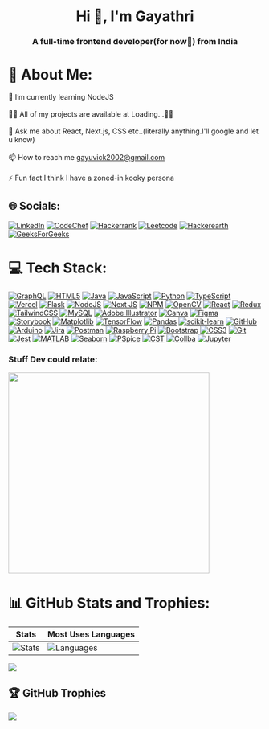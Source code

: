 

<h1 align="center">Hi 👀, I'm Gayathri</h1>
<h3 align="center">A full-time frontend developer(for now🫠) from India</h3>

# 💫 About Me:
🌱 I’m currently learning NodeJS<br><br>👨‍💻 All of my projects are available at Loading...😶‍🌫️<br><br>💬 Ask me about React, Next.js, CSS etc..(literally anything.I'll google and let u know)<br><br>📫 How to reach me gayuvick2002@gmail.com<br><br>⚡ Fun fact I think I have a zoned-in kooky persona

## 🌐 Socials:
[![LinkedIn](https://img.shields.io/badge/LinkedIn-%230077B5.svg?logo=linkedin&logoColor=white)](https://linkedin.com/in/gayathiri-nakkeeran-b5ba101a5) 
[![CodeChef](https://img.shields.io/badge/CodeChef-%6763874.svg?logo=codechef&logoColor=white)](https://www.codechef.com/users/gayu10) 
[![Hackerrank](https://img.shields.io/badge/Hackerrank-%23007.svg?logo=hackerrank&logoColor=white)](https://www.hackerrank.com/profile/gayuvick2002)
[![Leetcode](https://img.shields.io/badge/Leetcode-%23E34F26.svg?logo=leetcode&logoColor=white)](https://www.hackerrank.com/profile/gayuvick2002](https://leetcode.com/u/gayuvick2002/))
[![Hackerearth](https://img.shields.io/badge/Hackerearth-%23593d88.svg?logo=hackerearth&logoColor=white)](https://www.hackerearth.com/@gayuvick2002)
[![GeeksForGeeks](https://img.shields.io/badge/GFG-%6763874.svg?logo=geeksforgeeks&logoColor=white)](https://www.geeksforgeeks.org/user/gayuvick2002/)


# 💻 Tech Stack:
[![GraphQL](https://img.shields.io/badge/-GraphQL-E10098?style=for-the-badge&logo=graphql&logoColor=white)](https://graphql.org)
[![HTML5](https://img.shields.io/badge/html5-%23E34F26.svg?style=for-the-badge&logo=html5&logoColor=white)](https://developer.mozilla.org/en-US/docs/Web/Guide/HTML/HTML5)
[![Java](https://img.shields.io/badge/java-%23ED8B00.svg?style=for-the-badge&logo=openjdk&logoColor=white)](https://www.java.com)
[![JavaScript](https://img.shields.io/badge/javascript-%23323330.svg?style=for-the-badge&logo=javascript&logoColor=%23F7DF1E)](https://developer.mozilla.org/en-US/docs/Web/JavaScript)
[![Python](https://img.shields.io/badge/python-3670A0?style=for-the-badge&logo=python&logoColor=ffdd54)](https://www.python.org)
[![TypeScript](https://img.shields.io/badge/typescript-%23007ACC.svg?style=for-the-badge&logo=typescript&logoColor=white)](https://www.typescriptlang.org)
[![Vercel](https://img.shields.io/badge/vercel-%23000000.svg?style=for-the-badge&logo=vercel&logoColor=white)](https://vercel.com)
[![Flask](https://img.shields.io/badge/flask-%23000.svg?style=for-the-badge&logo=flask&logoColor=white)](https://flask.palletsprojects.com)
[![NodeJS](https://img.shields.io/badge/node.js-6DA55F?style=for-the-badge&logo=node.js&logoColor=white)](https://nodejs.org)
[![Next JS](https://img.shields.io/badge/Next-black?style=for-the-badge&logo=next.js&logoColor=white)](https://nextjs.org)
[![NPM](https://img.shields.io/badge/NPM-%23CB3837.svg?style=for-the-badge&logo=npm&logoColor=white)](https://www.npmjs.com)
[![OpenCV](https://img.shields.io/badge/opencv-%23white.svg?style=for-the-badge&logo=opencv&logoColor=white)](https://opencv.org)
[![React](https://img.shields.io/badge/react-%2320232a.svg?style=for-the-badge&logo=react&logoColor=%2361DAFB)](https://reactjs.org)
[![Redux](https://img.shields.io/badge/redux-%23593d88.svg?style=for-the-badge&logo=redux&logoColor=white)](https://redux.js.org)
[![TailwindCSS](https://img.shields.io/badge/tailwindcss-%2338B2AC.svg?style=for-the-badge&logo=tailwind-css&logoColor=white)](https://tailwindcss.com)
[![MySQL](https://img.shields.io/badge/mysql-4479A1.svg?style=for-the-badge&logo=mysql&logoColor=white)](https://www.mysql.com)
[![Adobe Illustrator](https://img.shields.io/badge/adobe%20illustrator-%23FF9A00.svg?style=for-the-badge&logo=adobe%20illustrator&logoColor=white)](https://www.adobe.com/products/illustrator.html)
[![Canva](https://img.shields.io/badge/Canva-%2300C4CC.svg?style=for-the-badge&logo=Canva&logoColor=white)](https://www.canva.com)
[![Figma](https://img.shields.io/badge/figma-%23F24E1E.svg?style=for-the-badge&logo=figma&logoColor=white)](https://www.figma.com)
[![Storybook](https://img.shields.io/badge/-Storybook-FF4785?style=for-the-badge&logo=storybook&logoColor=white)](https://storybook.js.org)
[![Matplotlib](https://img.shields.io/badge/Matplotlib-%23ffffff.svg?style=for-the-badge&logo=Matplotlib&logoColor=black)](https://matplotlib.org)
[![TensorFlow](https://img.shields.io/badge/TensorFlow-%23FF6F00.svg?style=for-the-badge&logo=TensorFlow&logoColor=white)](https://www.tensorflow.org)
[![Pandas](https://img.shields.io/badge/pandas-%23150458.svg?style=for-the-badge&logo=pandas&logoColor=white)](https://pandas.pydata.org)
[![scikit-learn](https://img.shields.io/badge/scikit--learn-%23F7931E.svg?style=for-the-badge&logo=scikit-learn&logoColor=white)](https://scikit-learn.org)
[![GitHub](https://img.shields.io/badge/github-%23121011.svg?style=for-the-badge&logo=github&logoColor=white)](https://github.com)
[![Arduino](https://img.shields.io/badge/-Arduino-00979D?style=for-the-badge&logo=Arduino&logoColor=white)](https://www.arduino.cc)
[![Jira](https://img.shields.io/badge/jira-%230A0FFF.svg?style=for-the-badge&logo=jira&logoColor=white)](https://www.atlassian.com/software/jira)
[![Postman](https://img.shields.io/badge/Postman-FF6C37?style=for-the-badge&logo=postman&logoColor=white)](https://www.postman.com)
[![Raspberry Pi](https://img.shields.io/badge/-RaspberryPi-C51A4A?style=for-the-badge&logo=Raspberry-Pi)](https://www.raspberrypi.org)
[![Bootstrap](https://img.shields.io/badge/bootstrap-%23563D7C.svg?style=for-the-badge&logo=bootstrap&logoColor=white)](https://getbootstrap.com)
[![CSS3](https://img.shields.io/badge/css3-%231572B6.svg?style=for-the-badge&logo=css3&logoColor=white)](https://developer.mozilla.org/en-US/docs/Web/CSS)
[![Git](https://img.shields.io/badge/git-%23F05033.svg?style=for-the-badge&logo=git&logoColor=white)](https://git-scm.com)
[![Jest](https://img.shields.io/badge/jest-%23C21325.svg?style=for-the-badge&logo=jest&logoColor=white)](https://jestjs.io)
[![MATLAB](https://img.shields.io/badge/MATLAB-0076A8.svg?style=for-the-badge&logo=matlab&logoColor=white)](https://www.mathworks.com/products/matlab.html)
[![Seaborn](https://img.shields.io/badge/seaborn-%23003C7E.svg?style=for-the-badge&logo=seaborn&logoColor=white)](https://seaborn.pydata.org)
[![PSpice](https://img.shields.io/badge/pspice-0076A8.svg?style=for-the-badge&logo=pspice&logoColor=white)](https://www.pspice.com/)
[![CST](https://img.shields.io/badge/cst-2311203.svg?style=for-the-badge&logo=cst&logoColor=white)](https://www.3ds.com/products/simulia/cst-studio-suite)
[![Collba](https://img.shields.io/badge/Colab-00979D.svg?style=for-the-badge&logo=googlecolab&logoColor=white)](https://colab.research.google.com/)
[![Jupyter](https://img.shields.io/badge/Jupyter-94899D.svg?style=for-the-badge&logo=jupyter&logoColor=white)](https://jupyter.org/)

### Stuff Dev could relate:
<img src='https://memer-new.vercel.app/' style="height: 400px;"/>

# 📊 GitHub Stats and Trophies:
|  Stats | Most Uses Languages |
| --- | --- |
| ![Stats](https://github-readme-stats.vercel.app/api?username=gayuvick&theme=monokai&hide_border=false&include_all_commits=false&count_private=false)|![Languages](https://github-readme-stats.vercel.app/api/top-langs/?username=gayuvick&theme=monokai&hide_border=false&include_all_commits=false&count_private=false&layout=compact) |  
![](https://github-readme-streak-stats.herokuapp.com/?user=gayuvick&theme=monokai&hide_border=false)<br/>


## 🏆 GitHub Trophies
![](https://github-profile-trophy.vercel.app/?username=gayuvick&theme=monokai&no-frame=true&no-bg=false&margin-w=4&rank=A,B,C)







